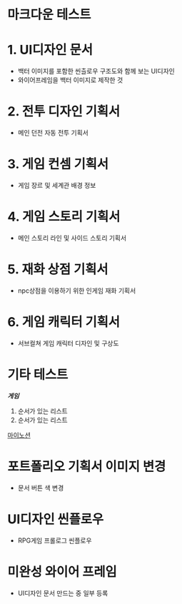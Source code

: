 # 마크다운 테스트

# 1. UI디자인 문서
- 백터 이미지를 포함한 씬츨로우 구조도와 함께 보는 UI디자인
- 와이어프레임을 백터 이미지로 제작한 것
# 2. 전투 디자인 기획서
- 메인 던전 자동 전투 기획서
# 3. 게임 컨셈 기획서
- 게임 장르 및 세계관 배경 정보
# 4. 게임 스토리 기획서
- 메인 스토리 라인 및 사이드 스토리 기획서
# 5. 재화 상점 기획서
- npc상점을 이용하기 위한 인게임 재화 기획서
# 6. 게임 캐릭터 기획서
- 서브컬쳐 게임 캐릭터 디자인 및 구상도





# 기타 테스트
__*게임*__

1. 순서가 있는 리스트
2. 순서가 있는 리스트

[마이노션](https://www.notion.so/UXUI-167eb13328b24b9ea7c269755cc2d74d)

# 포트폴리오 기획서 이미지 변경
- 문서 버튼 색 변경


# UI디자인 씬플로우
- RPG게임 프롤로그 씬플로우

# 미완성 와이어 프레임
- UI디자인 문서 만드는 중 일부 등록